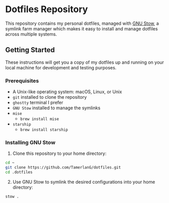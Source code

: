 # Dotfiles Repository

This repository contains my personal dotfiles, managed with [GNU Stow](https://www.gnu.org/software/stow/), a symlink farm manager which makes it easy to install and manage dotfiles across multiple systems.

## Getting Started

These instructions will get you a copy of my dotfiles up and running on your local machine for development and testing purposes.

### Prerequisites

- A Unix-like operating system: macOS, Linux, or Unix
- `git` installed to clone the repository
- `ghostty` terminal I prefer
- `GNU Stow` installed to manage the symlinks
- `mise`
  - `brew install mise`
- `starship`
  - `brew install starship`

### Installing GNU Stow

1. Clone this repository to your home directory:

```bash
cd ~
git clone https://github.com/TamerlanG/dotfiles.git
cd .dotfiles
```

2. Use GNU Stow to symlink the desired configurations into your home directory:

```bash
stow .
```
